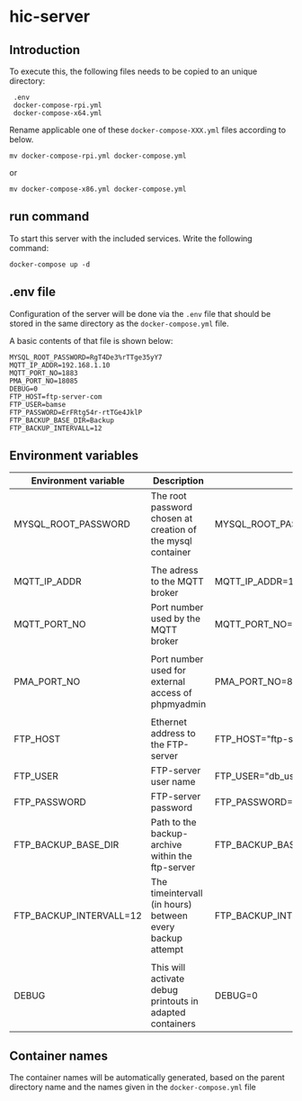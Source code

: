 # hic-server
## Introduction
To execute this, the following files needs to be copied to an unique directory:
``` 
 .env
 docker-compose-rpi.yml
 docker-compose-x64.yml
```
Rename applicable one of these ``` docker-compose-XXX.yml ``` files according to below.
``` 
mv docker-compose-rpi.yml docker-compose.yml
```
or 
``` 
mv docker-compose-x86.yml docker-compose.yml
```

## run command
To start this server with the included services. Write the following command:
``` 
docker-compose up -d
```
## .env file
Configuration of the server will be done via the ```.env``` file that should be stored in the same directory as the ```docker-compose.yml``` file. 

A basic contents of that file is shown below:
```
MYSQL_ROOT_PASSWORD=RgT4De3%rTTge35yY7
MQTT_IP_ADDR=192.168.1.10
MQTT_PORT_NO=1883
PMA_PORT_NO=18085
DEBUG=0
FTP_HOST=ftp-server-com
FTP_USER=bamse
FTP_PASSWORD=ErFRtg54r-rtTGe4JklP
FTP_BACKUP_BASE_DIR=Backup
FTP_BACKUP_INTERVALL=12
```
## Environment variables
Environment variable | Description | Example
---------------------------|----------------|--------------------------------------------------
MYSQL_ROOT_PASSWORD | The root password chosen at creation of the mysql container | MYSQL_ROOT_PASSWORD=RgT4De3%rTTge35yY7 
 | | 
MQTT_IP_ADDR | The adress to the MQTT broker | MQTT_IP_ADDR=192.168.1.10
MQTT_PORT_NO | Port number used by the MQTT broker | MQTT_PORT_NO=1883
 | | 
PMA_PORT_NO | Port number used for external access of phpmyadmin | PMA_PORT_NO=8080
 | | 
FTP_HOST | Ethernet address to the FTP-server | FTP_HOST="ftp-server.com"
FTP_USER | FTP-server user name | FTP_USER="db_user"
FTP_PASSWORD | FTP-server password | FTP_PASSWORD="Ft54RfeDFrG45-R45Df"
FTP_BACKUP_BASE_DIR | Path to the backup-archive within the ftp-server | FTP_BACKUP_BASE_DIR="Backup/"
FTP_BACKUP_INTERVALL=12 | The timeintervall (in hours) between every backup attempt | FTP_BACKUP_INTERVALL=12
 | | 
 DEBUG | This will activate debug printouts in adapted containers | DEBUG=0

## Container names
The container names will be automatically generated, based on the parent directory name and the names given in the ``` docker-compose.yml ``` file
